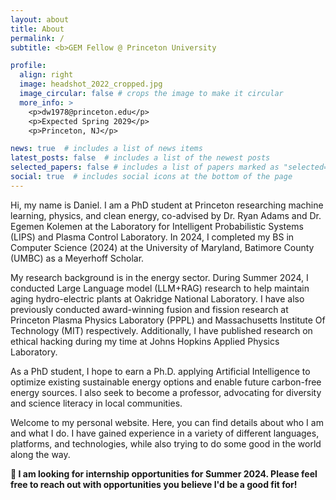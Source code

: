 ```yaml
---
layout: about
title: About
permalink: /
subtitle: <b>GEM Fellow @ Princeton University

profile:
  align: right
  image: headshot_2022_cropped.jpg
  image_circular: false # crops the image to make it circular
  more_info: >
    <p>dw1978@princeton.edu</p>
    <p>Expected Spring 2029</p>
    <p>Princeton, NJ</p>

news: true  # includes a list of news items
latest_posts: false  # includes a list of the newest posts
selected_papers: false # includes a list of papers marked as "selected={true}"
social: true  # includes social icons at the bottom of the page
---
```



Hi, my name is Daniel. I am a PhD student at Princeton researching machine learning, physics, and clean energy, co-advised by Dr. Ryan Adams and Dr. Egemen Kolemen at the Laboratory for Intelligent Probabilistic Systems (LIPS) and Plasma Control Laboratory. In 2024, I completed my BS in Computer Science (2024) at the University of Maryland, Batimore County (UMBC) as a Meyerhoff Scholar.

My research background is in the energy sector. During Summer 2024, I conducted Large Language model (LLM+RAG) research to help maintain aging hydro-electric plants at Oakridge National Laboratory. I have also previously conducted award-winning fusion and fission research at Princeton Plasma Physics Laboratory (PPPL) and Massachusetts Institute Of Technology (MIT) respectively. Additionally, I have published research on ethical hacking during my time at Johns Hopkins Applied Physics Laboratory.

As a PhD student, I hope to earn a Ph.D. applying Artificial Intelligence to optimize existing sustainable energy options and enable future carbon-free energy sources. I also seek to become a professor, advocating for diversity and science literacy in local communities.

Welcome to my personal website. Here, you can find details about who I am and what I do. I have gained experience in a variety of different languages, platforms, and technologies, while also trying to do some good in the world along the way.

**🔭 I am looking for internship opportunities for Summer 2024. Please feel free to reach out with opportunities you believe I'd be a good fit for!**